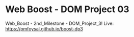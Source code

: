 # Web Boost - DOM Project 03

Web_Boost - 2nd_Milestone - DOM_Project_3! Live: https://pmfoysal.github.io/boost-dp3
